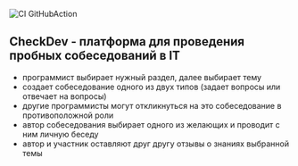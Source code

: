 ![CI GitHubAction](https://github.com/EugeneVolkonskiy/job4j_mock/actions/workflows/maven.yml/badge.svg)


## CheckDev - платформа для проведения пробных собеседований в IT

- программист выбирает нужный раздел, далее выбирает тему
- создает собеседование одного из двух типов (задает вопросы или отвечает на вопросы)
- другие программисты могут откликнуться на это собеседование в противоположной роли
- автор собеседования выбирает одного из желающих и проводит с ним личную беседу
- автор и участник оставляют друг другу отзывы о знаниях выбранной темы
